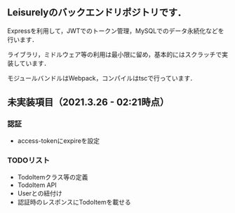 ## Leisurelyのバックエンドリポジトリです．
Expressを利用して，JWTでのトークン管理，MySQLでのデータ永続化などを行います．

ライブラリ，ミドルウェア等の利用は最小限に留め，基本的にはスクラッチで実装しています．

モジュールバンドルはWebpack，コンパイルはtscで行っています．

## 未実装項目（2021.3.26 - 02:21時点）
### 認証
  - access-tokenにexpireを設定
### TODOリスト
  - TodoItemクラス等の定義
  - TodoItem API
  - Userとの紐付け
  - 認証時のレスポンスにTodoItemを載せる
